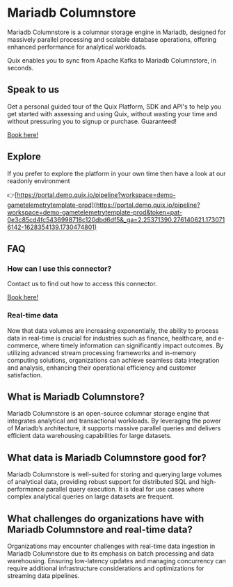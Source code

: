 <!--[tech-name]-->
# Mariadb Columnstore

<!--[ai-blurb-about-tech]-->
Mariadb Columnstore is a columnar storage engine in Mariadb, designed for massively parallel processing and scalable database operations, offering enhanced performance for analytical workloads.

Quix enables you to sync from Apache Kafka <span id="to_or_from">to</span> <span id="techname">Mariadb Columnstore</span>, in seconds.

## Speak to us

Get a personal guided tour of the Quix Platform, SDK and API's to help you get started with assessing and using Quix, without wasting your time and without pressuring you to signup or purchase. Guaranteed!

[Book here!](https://share.hsforms.com/1iW0TmZzKQMChk0lxd_tGiw4yjw2?__hstc=175542013.19c333c2ae8002be5fbc6a17a447e442.1730474801833.1730474801833.1730716142494.2&__hssc=175542013.2.1730716142494&__hsfp=3927774151)

## Explore

If you prefer to explore the platform in your own time then have a look at our readonly environment

👉[https://portal.demo.quix.io/pipeline?workspace=demo-gametelemetrytemplate-prod](https://portal.demo.quix.io/pipeline?workspace=demo-gametelemetrytemplate-prod&token=pat-0e3c85cd4fc5436998718c120dbd6df5&_ga=2.25371390.276140621.1730716142-1628354139.1730474801)

## FAQ 

### How can I use this connector?

Contact us to find out how to access this connector.

[Book here!](https://share.hsforms.com/1iW0TmZzKQMChk0lxd_tGiw4yjw2?__hstc=175542013.19c333c2ae8002be5fbc6a17a447e442.1730474801833.1730474801833.1730716142494.2&__hssc=175542013.2.1730716142494&__hsfp=3927774151)

### Real-time data

Now that data volumes are increasing exponentially, the ability to process data in real-time is crucial for industries such as finance, healthcare, and e-commerce, where timely information can significantly impact outcomes. By utilizing advanced stream processing frameworks and in-memory computing solutions, organizations can achieve seamless data integration and analysis, enhancing their operational efficiency and customer satisfaction.

## What is <span id="techname">Mariadb Columnstore</span>?

<!--[tech-seo-text]-->
Mariadb Columnstore is an open-source columnar storage engine that integrates analytical and transactional workloads. By leveraging the power of Mariadb’s architecture, it supports massive parallel queries and delivers efficient data warehousing capabilities for large datasets.

## What data is <span id="techname">Mariadb Columnstore</span> good for?

<!--[tech-data-seo-text]-->
Mariadb Columnstore is well-suited for storing and querying large volumes of analytical data, providing robust support for distributed SQL and high-performance parallel query execution. It is ideal for use cases where complex analytical queries on large datasets are frequent.

## What challenges do organizations have with <span id="techname">Mariadb Columnstore</span> and real-time data?

<!--[tech-challenges-seo-text]-->
Organizations may encounter challenges with real-time data ingestion in Mariadb Columnstore due to its emphasis on batch processing and data warehousing. Ensuring low-latency updates and managing concurrency can require additional infrastructure considerations and optimizations for streaming data pipelines.